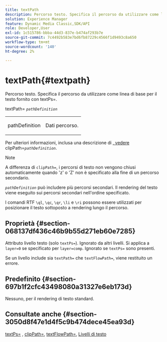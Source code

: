 ```yaml
---
title: textPath
description: Percorso testo. Specifica il percorso da utilizzare come linea di base per il testo fornito con textPs=.
solution: Experience Manager
feature: Dynamic Media Classic,SDK/API
role: Developer,User
exl-id: 1c515786-bbba-44d3-837e-b474af293b7e
source-git-commit: 7c4492b583e7bd6fb87229c4566f1d9493c8a650
workflow-type: tm+mt
source-wordcount: '140'
ht-degree: 2%

---
```


# textPath{#textpath}

Percorso testo. Specifica il percorso da utilizzare come linea di base per il testo fornito con textPs=.

textPath= *`pathDefinition`*

<table id="simpletable_74F549E8625B483A9B334B24A7EB6D22"> 
 <tr class="strow"> 
  <td class="stentry"> <p><span class="varname"> pathDefinition</span> </p> </td> 
  <td class="stentry"> <p>Dati percorso. </p></td> 
 </tr> 
</table>

Per ulteriori informazioni, inclusa una descrizione di [, vedere ](../../../../../is-api/http-ref/image-serving-api-ref/c-http-protocol-reference/c-command-reference/r-clippath.md#reference-8139b1b52dc54749b51b109521ddf83d)clipPath=*`pathDefinition`*.

>[!NOTE]
>
>A differenza di `clipPath=`, i percorsi di testo non vengono chiusi automaticamente quando &#39;z&#39; o &#39;Z&#39; non è specificato alla fine di un percorso secondario.

*`pathDefinition`* può includere più percorsi secondari. Il rendering del testo viene eseguito sui percorsi secondari nell&#39;ordine specificato.

I comandi RTF `\ql`, `\qc`, `\qr`, `\li` e `\ri` possono essere utilizzati per posizionare il testo sottoposto a rendering lungo il percorso.

## Proprietà {#section-068137df436c46b9b55d271eb60e7285}

Attributo livello testo (solo `textPs=`). Ignorato da altri livelli. Si applica a `layer=0` se specificato per `layer=comp`. Ignorato se `textPs=` sono presenti.

Se un livello include sia `textPath=` che `textFlowPath=`, viene restituito un errore.

## Predefinito {#section-697b1f2cfc43498080a31327e6eb173d}

Nessuno, per il rendering di testo standard.

## Consultate anche {#section-3050d8f47e1d4f5c9b474dece45ea93d}

[textPs=](../../../../../is-api/http-ref/image-serving-api-ref/c-http-protocol-reference/c-command-reference/r-textps.md#reference-4209a2a6169f44278da2647cfb0cd767) , [clipPath=](../../../../../is-api/http-ref/image-serving-api-ref/c-http-protocol-reference/c-command-reference/r-clippath.md#reference-8139b1b52dc54749b51b109521ddf83d), [textFlowPath=](../../../../../is-api/http-ref/image-serving-api-ref/c-http-protocol-reference/c-command-reference/r-textflowpath.md#reference-0b8d9493d71342f0b6a64a6d221584ef), [Livelli di testo](../../../../../is-api/http-ref/image-serving-api-ref/c-http-protocol-reference/c-text-formatting/r-text-layers.md#reference-47e78cfb18134db5ab09e17af14a6a8f)
